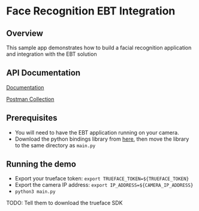 # Face Recognition EBT Integration

## Overview
This sample app demonstrates how to build a facial recognition application and integration with the EBT solution

## API Documentation
[Documentation](https://docs.google.com/document/d/1BAZO66pC694ZPZEqDvVaWI0cFafzIbz9qaNmkXRG0Tw/edit?usp=sharing)

[Postman Collection](https://documenter.getpostman.com/view/12009415/T17M7RNe?version=latest)

## Prerequisites
- You will need to have the EBT application running on your camera.
- Download the python bindings library from [here](https://reference.trueface.ai/cpp/dev/latest/index.html#x86-64-python-bindings), then move the library to the same directory as `main.py`

## Running the demo
- Export your trueface token: `export TRUEFACE_TOKEN=${TRUEFACE_TOKEN}`
- Export the camera IP address: `export IP_ADDRESS=${CAMERA_IP_ADDRESS}`
- `python3 main.py`

TODO: Tell them to download the trueface SDK 